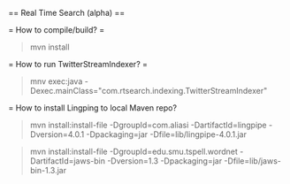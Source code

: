 == Real Time Search (alpha) ==

= How to compile/build? =
> mvn install

= How to run TwitterStreamIndexer? =
> mnv exec:java -Dexec.mainClass="com.rtsearch.indexing.TwitterStreamIndexer"

= How to install Lingping to local Maven repo?
> mvn install:install-file -DgroupId=com.aliasi -DartifactId=lingpipe -Dversion=4.0.1 -Dpackaging=jar -Dfile=lib/lingpipe-4.0.1.jar

> mvn install:install-file -DgroupId=edu.smu.tspell.wordnet -DartifactId=jaws-bin -Dversion=1.3 -Dpackaging=jar -Dfile=lib/jaws-bin-1.3.jar